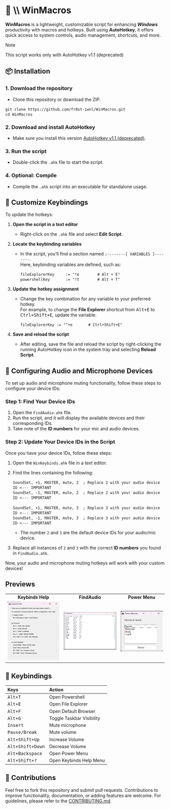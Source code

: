 # 🧩 \\\ WinMacros
**WinMacros** is a lightweight, customizable script for enhancing ***Windows*** productivity with macros and hotkeys. Built using **AutoHotkey**, it offers quick access to system controls, audio management, shortcuts, and more.

> [!NOTE]
> This script works only with AutoHotkey v1.1 (deprecated)

## 📦 Installation 

### 1. Download the repository
- Clone this repository or download the ZIP.
```
git clone https://github.com/fr0st-iwnl/WinMacros.git
cd WinMacros
```
### 2.  Download and install AutoHotkey
- Make sure you install this version [AutoHotkey v1.1 (deprecated)](https://autohotkey.com/).

### 3. Run the script
- Double-click the `.ahk` file to start the script.

### 4. **Optional: Compile**
- Compile the `.ahk` script into an executable for standalone usage.

## 🔑 Customize Keybindings

To update the hotkeys:

1. **Open the script in a text editor**  
   - Right-click on the `.ahk` file and select **Edit Script**.

2. **Locate the keybinding variables**  
   - In the script, you’ll find a section named `;--------[ VARIABLES ]--------`.  
   Here, keybinding variables are defined, such as:

     ```ahk
     fileExplorerKey     := "!e        # Alt + E"
     powershellKey       := "!t        # Alt + T"
     ```

3. **Update the hotkey assignment**  
   - Change the key combination for any variable to your preferred hotkey.  
     For example, to change the **File Explorer** shortcut from <kbd>Alt+E</kbd> to <kbd>Ctrl+Shift+E</kbd>, update the variable:
     
     ```ahk
     fileExplorerKey := "^+e       # Ctrl+Shift+E"
     ```

4. **Save and reload the script**  
   - After editing, save the file and reload the script by right-clicking the running AutoHotkey icon in the system tray and selecting **Reload Script**.


## 🎤 Configuring Audio and Microphone Devices

To set up audio and microphone muting functionality, follow these steps to configure your device IDs:

### Step 1: Find Your Device IDs
1. Open the `FindAudio.ahk` file.
2. Run the script, and it will display the available devices and their corresponding IDs.
3. Take note of the **ID numbers** for your mic and audio devices.

### Step 2: Update Your Device IDs in the Script
Once you have your device IDs, follow these steps:

1. Open the `WinKeybinds.ahk` file in a text editor.
2. Find the lines containing the following:

    ```ahk
    SoundSet, +1, MASTER, mute, 2  ; Replace 2 with your audio device ID <--- IMPORTANT
    SoundSet, -1, MASTER, mute, 2  ; Replace 2 with your audio device ID <--- IMPORTANT
    
    SoundSet, +1, MASTER, mute, 3  ; Replace 3 with your audio device ID <--- IMPORTANT
    SoundSet, -1, MASTER, mute, 3  ; Replace 3 with your audio device ID <--- IMPORTANT
    ```
    - The number `2` and `3` are the default device IDs for your audio/mic device.
4. Replace all instances of `2` and `3` with the correct **ID numbers** you found in `FindAudio.ahk`.

Now, your audio and microphone muting hotkeys will work with your custom devices!



## Previews

<div align="left"> <table> <tr> <td align="center"><b>Keybinds Help</b></td> <td align="center"><b>FindAudio</b></td> <td align="center"><b>Power Menu</b></td> </tr> <tr> <td><img src="https://raw.githubusercontent.com/fr0st-iwnl/WinMacros/refs/heads/master/Assets/keybindshelp.png" alt="Keybinds Help" style="width:300px;"/></td> <td><img src="https://raw.githubusercontent.com/fr0st-iwnl/WinMacros/refs/heads/master/Assets/findaudiopreview.png" alt="FindAudio" style="width:300px;"/></td> <td><img src="https://raw.githubusercontent.com/fr0st-iwnl/WinMacros/refs/heads/master/Assets/powermenu.png" alt="Power Menu"/></td> </tr> </table> </div>



## 🎹 Keybindings

<div align="left">

| Keys | Action |
| :--- | :--- |
| <kbd>Alt+T</kbd> | Open Powershell |
| <kbd>Alt+E</kbd> | Open File Explorer |
| <kbd>Alt+F</kbd> | Open Default Browser |
| <kbd>Alt+G</kbd> | Toggle Taskbar Visibility |
| <kbd>Insert</kbd> | Mute microphone |
| <kbd>Pause/Break</kbd> | Mute volume  |
| <kbd>Alt+Shift+Up</kbd> | Increase Volume  |
| <kbd>Alt+Shift+Down</kbd> | Decrease Volume  |
| <kbd>Alt+Backspace</kbd> | Open Power Menu  |
| <kbd>Alt+Shift+?</kbd> | Open Keybinds Help Menu  |

</div>


## 🤝 Contributions 

Feel free to fork this repository and submit pull requests. Contributions to improve functionality, documentation, or adding features are welcome. For guidelines, please refer to the [CONTRIBUTING.md](https://github.com/fr0st-iwnl/WinMacros/blob/master/CONTRIBUTING.md).
